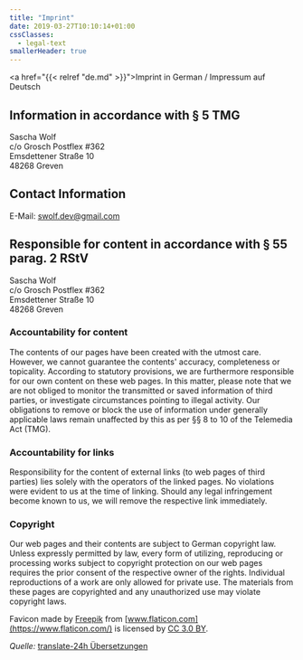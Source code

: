 ```yaml
---
title: "Imprint"
date: 2019-03-27T10:10:14+01:00
cssClasses:
  - legal-text
smallerHeader: true
---
```


<a href="{{< relref "de.md" >}}">Imprint in German / Impressum auf Deutsch</a>

<h2>Information in accordance with &sect; 5 TMG</h2>
<p>Sascha Wolf<br />
c/o Grosch Postflex #362<br />
Emsdettener Straße 10<br />
48268 Greven</p>

<h2>Contact Information</h2>
E-Mail: <a href="mailto:swolf.dev@gmail.com">swolf.dev@gmail.com</a>

<h2>Responsible for content in accordance with &sect; 55 parag. 2 RStV</h2>
<p>Sascha Wolf<br />
c/o Grosch Postflex #362<br />
Emsdettener Straße 10<br />
48268 Greven</p>

<h3>Accountability for content</h3>
The contents of our pages have been created with the utmost care. However, we cannot guarantee the contents'
accuracy, completeness or topicality. According to statutory provisions, we are furthermore responsible for 
our own content on these web pages. In this matter, please note that we are not obliged to monitor 
the transmitted or saved information of third parties, or investigate circumstances pointing to illegal activity. 
Our obligations to remove or block the use of information under generally applicable laws remain unaffected by this as per 
§§ 8 to 10 of the Telemedia Act (TMG).

<h3>Accountability for links</h3>
Responsibility for the content of 
external links (to web pages of third parties) lies solely with the operators of the linked pages. No violations were 
evident to us at the time of linking. Should any legal infringement become known to us, we will remove the respective 
link immediately.

<h3>Copyright</h3>
Our web pages and their contents are subject to German copyright law. Unless 
expressly permitted by law, every form of utilizing, reproducing or processing 
works subject to copyright protection on our web pages requires the prior consent of the respective owner of the rights. 
Individual reproductions of a work are only allowed for private use. 
The materials from these pages are copyrighted and any unauthorized use may violate copyright laws.

Favicon made by [Freepik](https://www.freepik.com/) from [www.flaticon.com](https://www.flaticon.com/) is licensed by <a href="http://creativecommons.org/licenses/by/3.0/" 			    title="Creative Commons BY 3.0" target="_blank">CC 3.0 BY</a>.

<i>Quelle: </i><a href="http://www.translate-24h.de" target="_blank">translate-24h Übersetzungen</a> <br/><br/>

